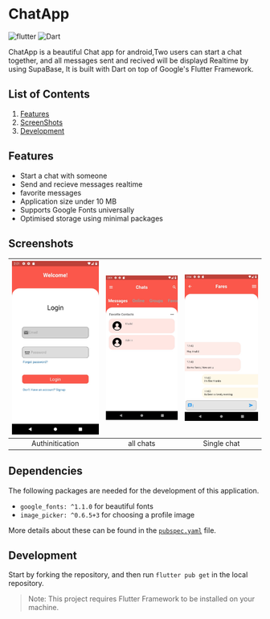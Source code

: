 # ChatApp



![flutter](https://img.shields.io/badge/Flutter-Framework-green?logo=flutter)    ![Dart](https://img.shields.io/badge/Dart-Language-blue?logo=dart) 


ChatApp is a beautiful Chat app for android,Two users can start a chat together, and all messages sent and recived will be displayd Realtime by using SupaBase, It is built with Dart on top of Google's Flutter Framework.




## List of Contents

1. [Features](#features)
2. [ScreenShots](#screenshots)
5. [Development](#development)


## Features

- Start a chat with someone
- Send and recieve messages realtime
- favorite messages
- Application size under 10 MB
- Supports Google Fonts universally
- Optimised storage using minimal packages

## Screenshots
| <img src="https://github.com/fares-q44/ChatApp/blob/main/screenshots/1.jpeg" width="250"> |<img src="https://github.com/fares-q44/ChatApp/blob/main/screenshots/2.jpeg" width="250"> |  <img src="https://github.com/fares-q44/ChatApp/blob/main/screenshots/3.jpeg" width="250"> |
|:------------:|:------------:| :------------:|
| Authinitication | all chats | Single chat




  


## Dependencies

The following packages are needed for the development of this application.


- `google_fonts: ^1.1.0` for beautiful fonts
- `image_picker: ^0.6.5+3` for choosing a profile image



More details about these can be found in the [`pubspec.yaml`](https://github.com/fares-q44/ChatApp/blob/master/pubspec.yaml) file.



## Development

Start by forking the repository, and then run `flutter pub get` in the local repository. 
>Note: This project requires Flutter Framework to be installed on your machine.
